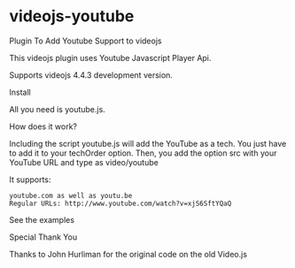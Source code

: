 videojs-youtube
===============

Plugin To Add Youtube Support to videojs


This videojs plugin uses Youtube Javascript Player Api. 


Supports videojs 4.4.3 development version.


Install

All you need is youtube.js. 

How does it work?

Including the script youtube.js will add the YouTube as a tech. You just have to add it to your techOrder option. Then, you add the option src with your YouTube URL and type as video/youtube

It supports:

    youtube.com as well as youtu.be
    Regular URLs: http://www.youtube.com/watch?v=xjS6SftYQaQ

See the examples


Special Thank You

Thanks to John Hurliman for the original code on the old Video.js
